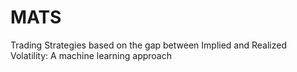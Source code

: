 # MATS
 Trading Strategies based on the gap between Implied and Realized Volatility: A machine learning approach
